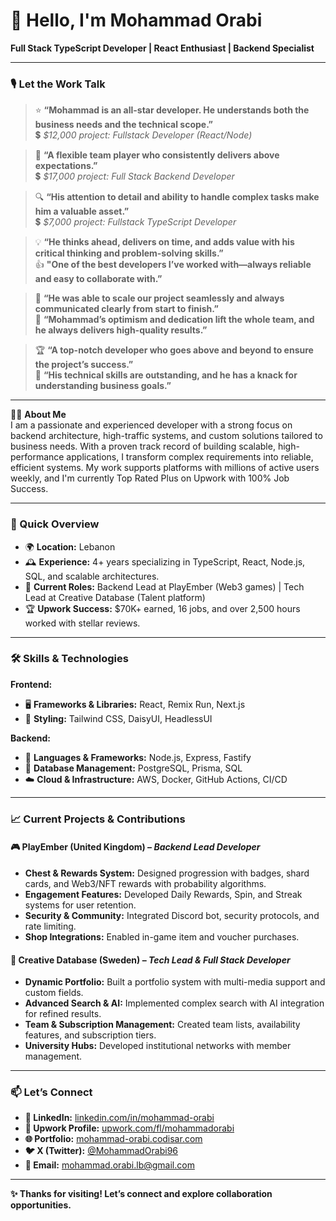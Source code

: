 # 👋 Hello, I'm Mohammad Orabi

**Full Stack TypeScript Developer | React Enthusiast | Backend Specialist**

---

### 🎙️ Let the Work Talk
> ⭐ **“Mohammad is an all-star developer. He understands both the business needs and the technical scope.”**  
> 💲 *$12,000 project: Fullstack Developer (React/Node)*

> 🤝 **“A flexible team player who consistently delivers above expectations.”**  
> 💲 *$17,000 project: Full Stack Backend Developer*

> 🔍 **“His attention to detail and ability to handle complex tasks make him a valuable asset.”**  
> 💲 *$7,000 project: Fullstack TypeScript Developer*

> 💡 **“He thinks ahead, delivers on time, and adds value with his critical thinking and problem-solving skills.”**  
> 👍 **"One of the best developers I’ve worked with—always reliable and easy to collaborate with.”**

> 🚀 **“He was able to scale our project seamlessly and always communicated clearly from start to finish.”**  
> 🌟 **“Mohammad’s optimism and dedication lift the whole team, and he always delivers high-quality results.”**

> 🏆 **“A top-notch developer who goes above and beyond to ensure the project’s success.”**  
> 🎯 **“His technical skills are outstanding, and he has a knack for understanding business goals.”**

---

👨‍💻 **About Me**  
I am a passionate and experienced developer with a strong focus on backend architecture, high-traffic systems, and custom solutions tailored to business needs. With a proven track record of building scalable, high-performance applications, I transform complex requirements into reliable, efficient systems. My work supports platforms with millions of active users weekly, and I'm currently Top Rated Plus on Upwork with 100% Job Success.

---

### 🚀 Quick Overview
- 🌍 **Location:** Lebanon
- 🕰️ **Experience:** 4+ years specializing in TypeScript, React, Node.js, SQL, and scalable architectures.
- 💼 **Current Roles:** Backend Lead at PlayEmber (Web3 games) | Tech Lead at Creative Database (Talent platform)
- 🏆 **Upwork Success:** $70K+ earned, 16 jobs, and over 2,500 hours worked with stellar reviews.

---

### 🛠️ Skills & Technologies

**Frontend:**  
- 🖥️ **Frameworks & Libraries:** React, Remix Run, Next.js  
- 🎨 **Styling:** Tailwind CSS, DaisyUI, HeadlessUI  

**Backend:**  
- 🔧 **Languages & Frameworks:** Node.js, Express, Fastify  
- 📂 **Database Management:** PostgreSQL, Prisma, SQL  
- ☁️ **Cloud & Infrastructure:** AWS, Docker, GitHub Actions, CI/CD  

---

### 📈 Current Projects & Contributions

#### 🎮 PlayEmber (United Kingdom) – *Backend Lead Developer*
- **Chest & Rewards System:** Designed progression with badges, shard cards, and Web3/NFT rewards with probability algorithms.
- **Engagement Features:** Developed Daily Rewards, Spin, and Streak systems for user retention.
- **Security & Community:** Integrated Discord bot, security protocols, and rate limiting.
- **Shop Integrations:** Enabled in-game item and voucher purchases.

#### 🎥 Creative Database (Sweden) – *Tech Lead & Full Stack Developer*
- **Dynamic Portfolio:** Built a portfolio system with multi-media support and custom fields.
- **Advanced Search & AI:** Implemented complex search with AI integration for refined results.
- **Team & Subscription Management:** Created team lists, availability features, and subscription tiers.
- **University Hubs:** Developed institutional networks with member management.

---

### 📫 Let’s Connect
- **🔗 LinkedIn:** [linkedin.com/in/mohammad-orabi](https://www.linkedin.com/in/mohammad-orabi)
- **💼 Upwork Profile:** [upwork.com/fl/mohammadorabi](https://www.upwork.com/fl/mohammadorabi)
- **🌐 Portfolio:** [mohammad-orabi.codisar.com](https://mohammad-orabi.codisar.com)
- **🐦 X (Twitter):** [@MohammadOrabi96](https://x.com/MohammadOrabi96)
- **📧 Email:** mohammad.orabi.lb@gmail.com

---

**✨ Thanks for visiting! Let’s connect and explore collaboration opportunities.**
